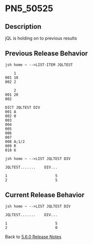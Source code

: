 # PN5_50525

<PageHeader />

## Description

jQL is holding on to previous results

## Previous Release Behavior

```
jsh home ~ -->LIST-ITEM JQLTEST

    1
001 10
002 2

    2
001 20
002

DICT JQLTEST DIV
001 A
002 0
003
004
005
006
007
008 A;1/2
009 R
010 6

jsh home ~ -->LIST JQLTEST DIV

JQLTEST.......    DIV...

1                      5
2                      5
```

## Current Release Behavior

```
jsh home ~ -->LIST JQLTEST DIV

JQLTEST.......    DIV...

1                      5
2                      0
```

Back to [5.6.0 Release Notes](./../README.md)

<PageFooter />
